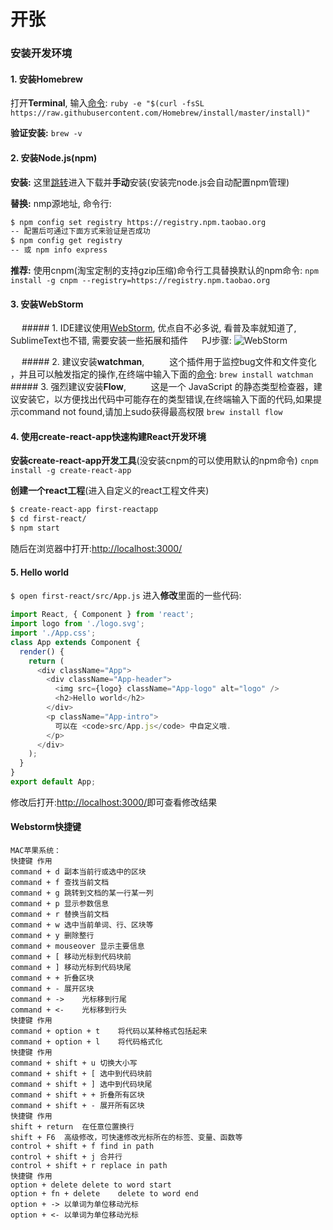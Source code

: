 # 开张
### 安装开发环境
#### 1. 安装Homebrew
打开**Terminal**, 输入[命令]():
```ruby -e "$(curl -fsSL https://raw.githubusercontent.com/Homebrew/install/master/install)"```

__验证安装:__
```brew -v```

#### 2. 安装Node.js(npm)
**安装:** 这里[跳转](http://nodejs.cn)进入下载并**手动**安装(安装完node.js会自动配置npm管理)

**替换:** nmp源地址, 命令行:
```bash
$ npm config set registry https://registry.npm.taobao.org
-- 配置后可通过下面方式来验证是否成功
$ npm config get registry
-- 或 npm info express
```

**推荐:** 使用cnpm(淘宝定制的支持gzip压缩)命令行工具替换默认的npm命令:
```npm install -g cnpm --registry=https://registry.npm.taobao.org```
#### 3. 安装WebStorm
&emsp; ##### 1. IDE建议使用[WebStorm](http://www.jetbrains.com/webstorm/), 优点自不必多说, 看普及率就知道了, SublimeText也不错, 需要安装一些拓展和插件
&emsp; PJ步骤: 
![WebStorm](http://testmuta.oss-cn-hangzhou.aliyuncs.com/iOSUpdateFolder/WebStorm.png)

&emsp; ##### 2. 建议安装**watchman**, 
&emsp; &emsp; 这个插件用于监控bug文件和文件变化 ，并且可以触发指定的操作,在终端中输入下面的[命令]():
```brew install watchman```
&emsp; ##### 3. 强烈建议安装**Flow**,
&emsp; &emsp; 这是一个 JavaScript 的静态类型检查器，建议安装它，以方便找出代码中可能存在的类型错误,在终端输入下面的代码,如果提示command not found,请加上sudo获得最高权限
```brew install flow```

#### 4. 使用create-react-app快速构建React开发环境
**安装create-react-app开发工具**(没安装cnpm的可以使用默认的npm命令)
```cnpm install -g create-react-app```

**创建一个react工程**(进入自定义的react工程文件夹)
```bash
$ create-react-app first-reactapp
$ cd first-react/
$ npm start
```

随后在浏览器中打开:[http://localhost:3000/]()

#### 5. Hello world
```$ open first-react/src/App.js```
进入**修改**里面的一些代码:
```js
import React, { Component } from 'react';
import logo from './logo.svg';
import './App.css';
class App extends Component {
  render() {
    return (
      <div className="App">
        <div className="App-header">
          <img src={logo} className="App-logo" alt="logo" />
          <h2>Hello world</h2>
        </div>
        <p className="App-intro">
          可以在 <code>src/App.js</code> 中自定义哦.
        </p>
      </div>
    );
  }
}
export default App;
```
修改后打开:[http://localhost:3000/]()即可查看修改结果

#### Webstorm快捷键
```
MAC苹果系统：
快捷键	作用
command + d	副本当前行或选中的区块
command + f	查找当前文档
command + g	跳转到文档的某一行某一列
command + p	显示参数信息
command + r	替换当前文档
command + w	选中当前单词、行、区块等
command + y	删除整行
command + mouseover	显示主要信息
command + [	移动光标到代码块前
command + ]	移动光标到代码块尾
command + +	折叠区块
command + -	展开区块
command + ->	光标移到行尾
command + <-	光标移到行头
快捷键	作用
command + option + t	将代码以某种格式包括起来
command + option + l	将代码格式化
快捷键	作用
command + shift + u	切换大小写
command + shift + [	选中到代码块前
command + shift + ]	选中到代码块尾
command + shift + +	折叠所有区块
command + shift + -	展开所有区块
快捷键	作用
shift + return	在任意位置换行
shift + F6	高级修改，可快速修改光标所在的标签、变量、函数等
control + shift + f	find in path
control + shift + j	合并行
control + shift + r	replace in path
快捷键	作用
option + delete	delete to word start
option + fn + delete	delete to word end
option + ->	以单词为单位移动光标
option + <-	以单词为单位移动光标
```














